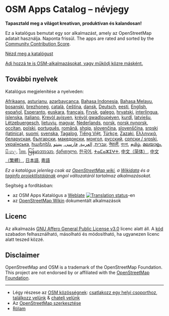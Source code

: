 # OSM Apps Catalog – névjegy

**Tapasztald meg a világot kreatívan, produktívan és kalandosan!**

Ez a katalógus bemutat egy sor alkalmazást, amely az OpenStreetMap adatait
használja. Naponta frissül. The apps are rated and sorted by the [Community
Contribution Score](/docs/score).

[Nézd meg a katalógust](https://osm-apps.zottelig.ch)

[Adj hozzá te is OSM-alkalmazásokat, vagy működj közre
másként.](https://wiki.openstreetmap.org/wiki/OSM_Apps_Catalog)

## További nyelvek

Katalógus megjelenítése a nyelveden:

[Afrikaans](/?lang=af), [asturianu](/?lang=ast), [azərbaycanca](/?lang=az),
[Bahasa Indonesia](/?lang=id), [Bahasa Melayu](/?lang=ms),
[bosanski](/?lang=bs), [brezhoneg](/?lang=br), [català](/?lang=ca),
[čeština](/?lang=cs), [dansk](/?lang=da), [Deutsch](/?lang=de),
[eesti](/?lang=et), [English](/?lang=en), [español](/?lang=es),
[Esperanto](/?lang=eo), [euskara](/?lang=eu), [français](/?lang=fr),
[Frysk](/?lang=fy), [galego](/?lang=gl), [hrvatski](/?lang=hr),
[interlingua](/?lang=ia), [íslenska](/?lang=is), [italiano](/?lang=it), [Kreyòl
ayisyen](/?lang=ht), [kréyòl gwadloupéyen](/?lang=gcf), [kurdî](/?lang=ku),
[latviešu](/?lang=lv), [Lëtzebuergesch](/?lang=lb), [lietuvių](/?lang=lt),
[magyar](/?lang=hu), [Nederlands](/?lang=nl), [norsk](/?lang=no), [norsk
nynorsk](/?lang=nn), [occitan](/?lang=oc), [polski](/?lang=pl),
[português](/?lang=pt), [română](/?lang=ro), [shqip](/?lang=sq),
[slovenčina](/?lang=sk), [slovenščina](/?lang=sl), [srpski
(latinica)](/?lang=sr-latn), [suomi](/?lang=fi), [svenska](/?lang=sv),
[Tagalog](/?lang=tl), [Tiếng Việt](/?lang=vi), [Türkçe](/?lang=tr),
[Zazaki](/?lang=diq), [Ελληνικά](/?lang=el), [беларуская](/?lang=be),
[български](/?lang=bg), [македонски](/?lang=mk), [монгол](/?lang=mn),
[русский](/?lang=ru), [српски / srpski](/?lang=sr), [українська](/?lang=uk),
[հայերեն](/?lang=hy), [עברית](/?lang=he), [العربية](/?lang=ar),
[فارسی](/?lang=fa), [پښتو](/?lang=ps), [नेपाली](/?lang=ne), [বাংলা](/?lang=bn),
[தமிழ்](/?lang=ta), [മലയാളം](/?lang=ml), [සිංහල](/?lang=si), [ไทย](/?lang=th),
[မြန်မာဘာသာ](/?lang=my), [ქართული](/?lang=ka), [한국어](/?lang=ko),
[ⵜⴰⵎⴰⵣⵉⵖⵜ](/?lang=tzm), [中文（简体）](/?lang=zh-hans), [中文（繁體）](/?lang=zh-hant),
[日本語](/?lang=ja), [粵語](/?lang=yue)

*Ez a katalógus jelenleg csak az [OpenStreetMap
wiki](https://wiki.openstreetmap.org/), a [Wikidata](https://www.wikidata.org/)
és a [taginfo projektlistájának](https://taginfo.openstreetmap.org/projects)
angol változatáról tartalmaz alkalmazásokat.*

Segítség a fordításban:

- az OSM Apps Katalógus a
  [Weblate](https://hosted.weblate.org/projects/osm-apps-catalog/osm-apps-catalog)
  <a href="https://hosted.weblate.org/engage/osm-apps-catalog/">
  <img src="https://hosted.weblate.org/widgets/osm-apps-catalog/-/svg-badge.svg" alt="Translation status" /></a>-en
- az [OpenStreetMap Wikin](https://wiki.openstreetmap.org/wiki/Wiki_Translation)
  dokumentált alkalmazások

## Licenc

Az alkalmazás [GNU Affero General Public License
v3.0](https://github.com/ToastHawaii/osm-apps-catalog/blob/master/LICENSE)
licenc alatt áll. A [kód](https://github.com/ToastHawaii/osm-apps-catalog)
szabadon felhasználható, másolható és módosítható, ha ugyanezen licenc alatt
teszed közzé.

## Disclaimer
OpenStreetMap and OSM is a trademark of the OpenStreetMap Foundation. This
project are not endorsed by or affiliated with the [OpenStreetMap
Foundation](https://osmfoundation.org/).

---

- Légy részese az [OSM
  közösségnek](https://resultmaps.neis-one.org/oooc?layers=B&zoom=5&lat=47.6215&lon=7.5816&contributors=TTTTTT):
  [csatlakozz egy helyi csoporthoz](https://usergroups.openstreetmap.de/),
  [találkozz velünk](https://osmcal.org/) & [chatelj
  velünk](https://community.osm.be/)
- Az [OpenStreetMap
  szerkesztése](https://wiki.openstreetmap.org/wiki/How_to_contribute)
- [Rólam](https://wiki.openstreetmap.org/wiki/User:ToastHawaii)
